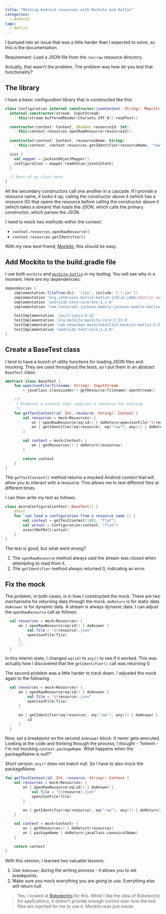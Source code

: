 ```yaml
---
title: "Mocking Android resources with Mockito and Kotlin"
categories:
  - Android
tags:
  - Kotlin
---
```


I bumped into an issue that was a little harder than I expected to solve, so this is the documentation.

Requirement: Load a JSON file from the `res/raw` resource directory.

Actually, that wasn't the problem.  The problem was how do you test that functionality?

## The library

I have a basic configuration library that is constructed like this:

```kotlin
class Configuration internal constructor(jsonContext: String): Map<String, Any> {
  internal constructor(stream: InputStream)
    : this(stream.bufferedReader(Charsets.UTF_8)).readText()

  constructor(context: Context, @RawRes resourceId: Int)
    : this(context.resources.openRawResource(resourceId))
  
  constructor(context: Context, resourcesName: String)
    : this(context, context.resources.getIdentifier(resourceName, "raw", context.packageName))

  init {
    val mapper = jacksonObjectMapper()
    configuration = mapper.readValue(jsonContent)
  }

  // Rest of my class here
}
```

All the secondary constructors call one another in a cascade.  If I provide a resource name, it looks it up, calling the constructor above it (which has a resource ID) that opens the resource before calling the constructor above it (which takes a stream) that loads the JSON, which calls the primary constructor, which parses the JSON.

I need to mock two methods within the context:

* `context.resources.openRawResource()`
* `context.resources.getIdentifier()`

With my new best friend, [Mockito](https://site.mockito.org/), this should be easy.

## Add Mockito to the build.gradle file

I use both `mockito` and [`mockito-kotlin`](https://github.com/nhaarman/mockito-kotlin) in my testing.  You will see why in a moment.  Here are my dependencies:

```gradle
dependencies {
    implementation fileTree(dir: 'libs', include: ['*.jar'])
    implementation "org.jetbrains.kotlin:kotlin-stdlib-jdk8:$kotlin_version"
    implementation 'androidx.core:core-ktx:1.1.0'
    implementation "com.fasterxml.jackson.module:jackson-module-kotlin:2.10.1"

    testImplementation 'junit:junit:4.12'
    testImplementation 'org.mockito:mockito-core:2.23.0'
    testImplementation "com.nhaarman.mockitokotlin2:mockito-kotlin:2.2.0"
    testImplementation "androidx.test:core:1.2.0"
}
```

## Create a BaseTest class

I tend to have a bunch of utility functions for loading JSON files and mocking.  They are used throughout the tests, so I put them in an abstract `BaseTest` class:

```kotlin
abstract class BaseTest {
    fun openJsonFile(filename: String): InputStream
        = javaClass.classLoader!!.getResource(filename).openStream()

    /**
     * Produces a context that supplies a resource for testing.
     */
    fun getTestContext(id: Int, resource: String): Context {
        val resources = mock<Resources> {
            on { openRawResource(eq(id)) } doReturn(openJsonFile("${resource}.json"))
            on { getIdentifier(eq(resource), eq("raw"), any()) } doReturn(id)
        }

        val context = mock<Context> {
            on { getResources() } doReturn(resources)
        }

        return context
    }
}
```

The `getTestContext()` method returns a mocked Android context that will allow you to interact with a resource.  This allows me to test different files at different times.

I can then write my test as follows:

```kotlin
class AzureConfigurationTest: BaseTest() {
    @Test
    fun `can load a configuration from a resource name`() {
        val context = getTestContext(1001, "flat")
        val actual = Configuration(context, "flat")
        assertNotNull(actual)
    }
}
```

The test is good, but what went wrong?

1. The `openRawResource` method always said the stream was closed when attempting to read from it.
2. The `getIdentifier` method always returned 0, indicating an error.

## Fix the mock

The problem, in both cases, is in how I constructed the mock.  There are two mechanisms for returning data through the mock.  `doReturn` is for static data.  `doAnswer` is for dynamic data.  A stream is always dynamic data.  I can adjust the `openRawResource` call as follows:

```kotlin
  val resources = mock<Resources> {
      on { openRawResource(eq(id)) } doAnswer {
          val file = "${resource}.json"
          openJsonFile(file)
      }
      //...
  }
```

In this interim state, I changed `eq(id)` to `any()` to see if it worked.  This was actually how I discovered that the `getIdentifier()` call was returning 0. 

The second problem was a little harder to track down.  I adjusted the mock again to the following:

```kotlin
  val resources = mock<Resources> {
      on { openRawResource(eq(id)) } doAnswer {
          val file = "${resource}.json"
          openJsonFile(file)
      }

      on { getIdentifier(eq(resource), eq("raw"), any()) } doAnswer {
          id
      }
  }
```

Now, set a breakpoint on the second `doAnswer` block.  It never gets executed.  Looking at the code and thinking through the process, I thought - "hmmm - I'm not mocking `context.packageName`.  What happens when the packageName is null?"  

Short version: `any()` does not match null.  So I have to also mock the packageName:

```kotlin
fun getTestContext(id: Int, resource: String): Context {
    val resources = mock<Resources> {
        on { openRawResource(eq(id)) } doAnswer {
            val file = "${resource}.json"
            openJsonFile(file)
        }

        on { getIdentifier(eq(resource), eq("raw"), any()) } doReturn(id)
    }

    val context = mock<Context> {
        on { getResources() } doReturn(resources)
        on { packageName } doReturn(javaClass.canonicalName)
    }

    return context
}
```

With this version, I learned two valuable lessons:

1. Use `doAnswer` during the writing process - it allows you to set breakpoints.
2. Make sure you mock everything you are going to use.  Everything else will return null.

> Yes, I looked at [Robolectric](http://robolectric.org/) for this.  While I like the idea of Robolectric for applications, it doesn't provide enough control over how the test files are injected for me to use it.  Mockito was just easier.
